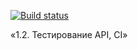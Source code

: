 [![Build status](https://ci.appveyor.com/api/projects/status/xi34lgp3md2mji3k?svg=true)](https://ci.appveyor.com/project/SvetlanaSvetina/rest)


«1.2. Тестирование API, CI»
